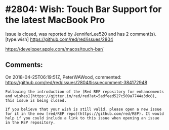 
#2804: Wish: Touch Bar Support for the latest MacBook Pro
================================================================================
Issue is closed, was reported by JenniferLee520 and has 2 comment(s).
[type.wish]
<https://github.com/red/red/issues/2804>

https://developer.apple.com/macos/touch-bar/ 


Comments:
--------------------------------------------------------------------------------

On 2018-04-25T06:19:51Z, PeterWAWood, commented:
<https://github.com/red/red/issues/2804#issuecomment-384172948>

    Following the introduction of the [Red REP repository for enhancements and wishes](https://gitter.im/red/red?at=5adfeed527c509a7744a3dc8), this issue is being closed.
    
    If you believe that your wish is still valid, please open a new issue for it in the new [red/REP repo](https://github.com/red/REP). It would help if you could include a link to this issue when opening an issue in the REP repository.

